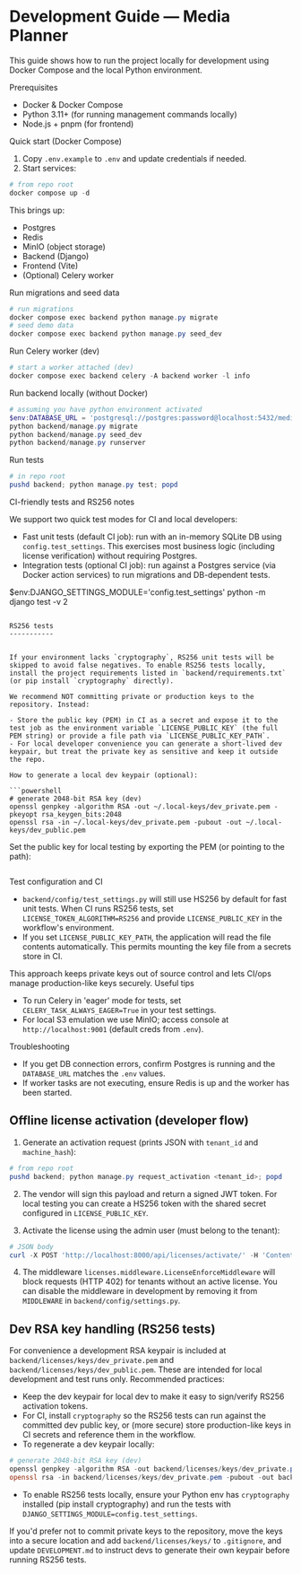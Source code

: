 # Development Guide — Media Planner

This guide shows how to run the project locally for development using Docker Compose and the local Python environment.

Prerequisites
- Docker & Docker Compose
- Python 3.11+ (for running management commands locally)
- Node.js + pnpm (for frontend)

Quick start (Docker Compose)
1. Copy `.env.example` to `.env` and update credentials if needed.
2. Start services:

```powershell
# from repo root
docker compose up -d
```

This brings up:
- Postgres
- Redis
- MinIO (object storage)
- Backend (Django)
- Frontend (Vite)
- (Optional) Celery worker

Run migrations and seed data

```powershell
# run migrations
docker compose exec backend python manage.py migrate
# seed demo data
docker compose exec backend python manage.py seed_dev
```

Run Celery worker (dev)

```powershell
# start a worker attached (dev)
docker compose exec backend celery -A backend worker -l info
```

Run backend locally (without Docker)

```powershell
# assuming you have python environment activated
$env:DATABASE_URL = 'postgresql://postgres:password@localhost:5432/media_planner'
python backend/manage.py migrate
python backend/manage.py seed_dev
python backend/manage.py runserver
```

Run tests

```powershell
# in repo root
pushd backend; python manage.py test; popd
```

CI-friendly tests and RS256 notes

We support two quick test modes for CI and local developers:
- Fast unit tests (default CI job): run with an in-memory SQLite DB using `config.test_settings`. This exercises most business logic (including license verification) without requiring Postgres.
- Integration tests (optional CI job): run against a Postgres service (via Docker action services) to run migrations and DB-dependent tests.

$env:DJANGO_SETTINGS_MODULE='config.test_settings'
python -m django test -v 2
```

RS256 tests
-----------


If your environment lacks `cryptography`, RS256 unit tests will be skipped to avoid false negatives. To enable RS256 tests locally, install the project requirements listed in `backend/requirements.txt` (or pip install `cryptography` directly).

We recommend NOT committing private or production keys to the repository. Instead:

- Store the public key (PEM) in CI as a secret and expose it to the test job as the environment variable `LICENSE_PUBLIC_KEY` (the full PEM string) or provide a file path via `LICENSE_PUBLIC_KEY_PATH`.
- For local developer convenience you can generate a short-lived dev keypair, but treat the private key as sensitive and keep it outside the repo.

How to generate a local dev keypair (optional):

```powershell
# generate 2048-bit RSA key (dev)
openssl genpkey -algorithm RSA -out ~/.local-keys/dev_private.pem -pkeyopt rsa_keygen_bits:2048
openssl rsa -in ~/.local-keys/dev_private.pem -pubout -out ~/.local-keys/dev_public.pem
```

Set the public key for local testing by exporting the PEM (or pointing to the path):

```powershell


```

Test configuration and CI

- `backend/config/test_settings.py` will still use HS256 by default for fast unit tests. When CI runs RS256 tests, set `LICENSE_TOKEN_ALGORITHM=RS256` and provide `LICENSE_PUBLIC_KEY` in the workflow's environment.
- If you set `LICENSE_PUBLIC_KEY_PATH`, the application will read the file contents automatically. This permits mounting the key file from a secrets store in CI.

This approach keeps private keys out of source control and lets CI/ops manage production-like keys securely.
Useful tips
- To run Celery in 'eager' mode for tests, set `CELERY_TASK_ALWAYS_EAGER=True` in your test settings.
- For local S3 emulation we use MinIO; access console at `http://localhost:9001` (default creds from `.env`).

Troubleshooting
- If you get DB connection errors, confirm Postgres is running and the `DATABASE_URL` matches the `.env` values.
- If worker tasks are not executing, ensure Redis is up and the worker has been started.

Offline license activation (developer flow)
----------------------------------------

1. Generate an activation request (prints JSON with `tenant_id` and `machine_hash`):

```powershell
# from repo root
pushd backend; python manage.py request_activation <tenant_id>; popd
```

2. The vendor will sign this payload and return a signed JWT token. For local testing you can create a HS256 token with the shared secret configured in `LICENSE_PUBLIC_KEY`.

3. Activate the license using the admin user (must belong to the tenant):

```powershell
# JSON body
curl -X POST 'http://localhost:8000/api/licenses/activate/' -H 'Content-Type: application/json' -d '{"token": "<signed-token>"}'
```

4. The middleware `licenses.middleware.LicenseEnforceMiddleware` will block requests (HTTP 402) for tenants without an active license. You can disable the middleware in development by removing it from `MIDDLEWARE` in `backend/config/settings.py`.

Dev RSA key handling (RS256 tests)
---------------------------------

For convenience a development RSA keypair is included at `backend/licenses/keys/dev_private.pem` and `backend/licenses/keys/dev_public.pem`. These are intended for local development and test runs only. Recommended practices:

- Keep the dev keypair for local dev to make it easy to sign/verify RS256 activation tokens.
- For CI, install `cryptography` so the RS256 tests can run against the committed dev public key, or (more secure) store production-like keys in CI secrets and reference them in the workflow.
- To regenerate a dev keypair locally:

```powershell
# generate 2048-bit RSA key (dev)
openssl genpkey -algorithm RSA -out backend/licenses/keys/dev_private.pem -pkeyopt rsa_keygen_bits:2048
openssl rsa -in backend/licenses/keys/dev_private.pem -pubout -out backend/licenses/keys/dev_public.pem
```

- To enable RS256 tests locally, ensure your Python env has `cryptography` installed (pip install cryptography) and run the tests with `DJANGO_SETTINGS_MODULE=config.test_settings`.

If you'd prefer not to commit private keys to the repository, move the keys into a secure location and add `backend/licenses/keys/` to `.gitignore`, and update `DEVELOPMENT.md` to instruct devs to generate their own keypair before running RS256 tests.


